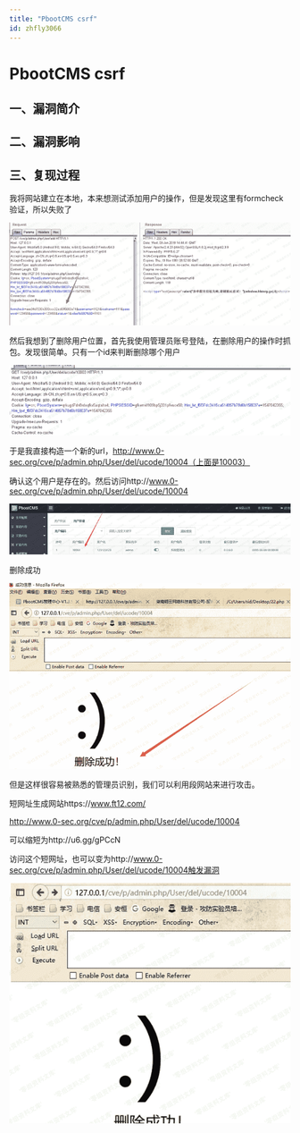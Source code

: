 ```yaml
---
title: "PbootCMS csrf"
id: zhfly3066
---
```


# PbootCMS csrf

## 一、漏洞简介

## 二、漏洞影响

## 三、复现过程

我将网站建立在本地，本来想测试添加用户的操作，但是发现这里有formcheck验证，所以失败了

![image](../img/f415c063cd8d226f06935ae1ab7f453c.png)

然后我想到了删除用户位置，首先我使用管理员账号登陆，在删除用户的操作时抓包。发现很简单。只有一个id来判断删除哪个用户

![image](../img/4ada63c825dd64183a72b2fcc722d9cc.png)

于是我直接构造一个新的url，http://www.0-sec.org/cve/p/admin.php/User/del/ucode/10004（上面是10003）

确认这个用户是存在的。然后访问http://www.0-sec.org/cve/p/admin.php/User/del/ucode/10004

![image](../img/ed5a7cfd8f94c43915f7f63ccdb5918c.png)

删除成功

![image](../img/95979e341bfc043210650262af152722.png)

但是这样很容易被熟悉的管理员识别，我们可以利用段网站来进行攻击。

短网址生成网站https://www.ft12.com/

http://www.0-sec.org/cve/p/admin.php/User/del/ucode/10004

可以缩短为http://u6.gg/gPCcN

访问这个短网址，也可以变为http://www.0-sec.org/cve/p/admin.php/User/del/ucode/10004触发漏洞

![image](../img/28d7c8b8b89321f934ee622cc60c30f9.png)